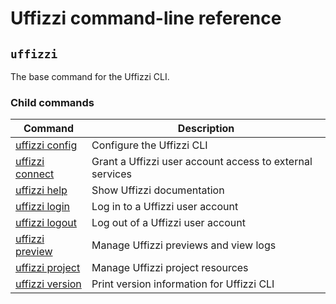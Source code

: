 # Uffizzi command-line reference

## `uffizzi`
 
The base command for the Uffizzi CLI.

### Child commands  

| **Command**                             | **Description**                                              |
|-----------------------------------------|--------------------------------------------------------------|
| [uffizzi config](config.md)     | Configure the Uffizzi CLI                                    |
| [uffizzi connect](connect.md)   | Grant a Uffizzi user account access to external services     |
| [uffizzi help](help.md)         | Show Uffizzi documentation                                    |
| [uffizzi login](login.md)       | Log in to a Uffizzi user account                             |
| [uffizzi logout](logout.md)     | Log out of a Uffizzi user account                            |
| [uffizzi preview](preview.md)   | Manage Uffizzi previews and view logs                        |
| [uffizzi project](project.md)   | Manage Uffizzi project resources                             |
| [uffizzi version](version.md)   | Print version information for Uffizzi CLI                    |
